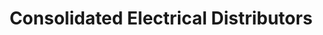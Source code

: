---
title: "Consolidated Electrical Distributors"
url: /san-diego/consolidated-electrical-distributors/
shop: Baustoffe
---